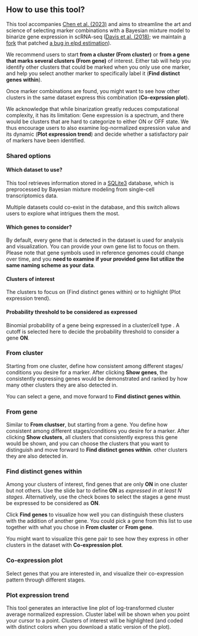 ## How to use this tool?

This tool accompanies [Chen et al. (2023)](https://doi.org/10.1101/2023.02.03.527019)
and aims to streamline the art and science of selecting marker combinations with
a Bayesian mixture model to binarize gene expression in scRNA-seq ([Davis et al. (2018)](https://elifesciences.org/articles/50901#s4);
we maintain [a fork](https://github.com/chenyenchung/mixture_modeling/) that patched
[a bug in elpd estimation](https://github.com/fredpdavis/opticlobe/pull/1)).

We recommend users to start **from a cluster (From cluster)** or **from a gene
that marks several clusters (From gene)** of interest. Either tab will help you
identify other clusters that could be marked when you only use one marker, and
help you select another marker to specifically label it (**Find distinct genes
within**).

Once marker combinations are found, you might want to see how other clusters
in the same dataset express this combination (**Co-exprssion plot**).

We acknowledge that while binarization greatly reduces computational complexity,
it has its limitation: Gene expression is a spectrum, and there would be
clusters that are hard to categorize to either ON or OFF state. We thus 
encourage users to also examine log-normalized expression value and its
dynamic (**Plot expression trend**) and decide whether a satisfactory pair of
markers have been identified.

### Shared options

#### Which dataset to use?

This tool retrieves information stored in a [SQLite3](https://sqlite.org/index.html)
database, which is preprocessed by Bayesian mixture modeling from single-cell
transcriptomics data.

Multiple datasets could co-exist in the database, and this switch allows users
to explore what intrigues them the most.

#### Which genes to consider?

By default, every gene that is detected in the dataset is used for analysis and
visualization. You can provide your own gene list to focus on them. Please note
that gene symbols used in reference genomes could change over time, and you 
**need to examine if your provided gene list utilize the same naming scheme as
your data**.

#### Clusters of interest

The clusters to focus on (Find distinct genes within) or to highlight (Plot 
expression trend).

#### Probability threshold to be considered as expressed

Binomial probability of a gene being expressed in a cluster/cell type . A cutoff is selected here to decide the probability threshold to
consider a gene **ON**.

### From cluster

Starting from one cluster, define how consistent among different stages/
conditions you desire for a marker. After clicking **Show genes**, the 
consistently expressing genes would be demonstrated and ranked by how many
other clusters they are also detected in.

You can select a gene, and move forward to **Find distinct genes within**.


### From gene

Similar to **From clustser**, but starting from a gene. You define how 
consistent among different stages/conditions you desire for a marker. After
clicking **Show clusters**, all clusters that consistently express this gene
would be shown, and you can choose the clusters that you want to distinguish
and move forward to **Find distinct genes within**.
other clusters they are also detected in.

### Find distinct genes within

Among your clusters of interest, find genes that are only **ON** in one cluster
but not others. Use the slide bar to define **ON** as _expressed in at least N
stages_. Alternatively, use the check boxes to select the stages a gene must be
expressed to be considered as **ON**.

Click **Find genes** to visualize how well you can distinguish these clusters
with the addition of another gene. You could pick a gene from this list to
use together with what you chose in **From cluster** or **From gene**.

You might want to visualize this gene pair to see how they express in other
clusters in the dataset with **Co-expression plot**.

### Co-expression plot

Select genes that you are interested in, and visualize their co-expression
pattern through different stages.

### Plot expression trend

This tool generates an interactive line plot of log-transformed cluster average
normalized expression. Cluster label will be shown when you point your cursor to
a point. Clusters of interest will be highlighted (and coded with distinct
colors when you download a static version of the plot).
